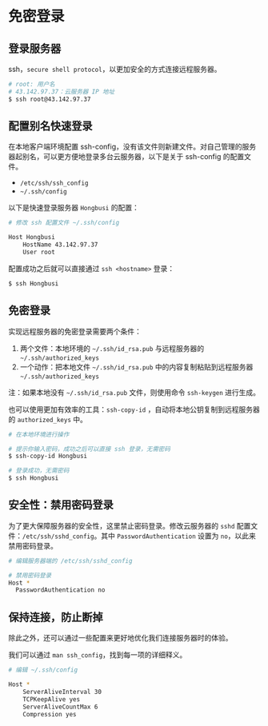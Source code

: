 # 免密登录

## 登录服务器

ssh，`secure shell protocol`，以更加安全的方式连接远程服务器。

``` bash
# root: 用户名
# 43.142.97.37：云服务器 IP 地址
$ ssh root@43.142.97.37
```

## 配置别名快速登录

在本地客户端环境配置 ssh-config，没有该文件则新建文件。对自己管理的服务器起别名，可以更方便地登录多台云服务器，以下是关于 ssh-config 的配置文件。

- `/etc/ssh/ssh_config`
- `~/.ssh/config`

以下是快速登录服务器 `Hongbusi` 的配置：

``` bash
# 修改 ssh 配置文件 ~/.ssh/config

Host Hongbusi
	HostName 43.142.97.37
	User root
```

配置成功之后就可以直接通过 `ssh <hostname>` 登录：

``` bash
$ ssh Hongbusi
```

## 免密登录

实现远程服务器的免密登录需要两个条件：

1. 两个文件：本地环境的 `~/.ssh/id_rsa.pub` 与远程服务器的 `~/.ssh/authorized_keys`
2. 一个动作：把本地文件  `~/.ssh/id_rsa.pub` 中的内容复制粘贴到远程服务器 `~/.ssh/authorized_keys`

注：如果本地没有 `~/.ssh/id_rsa.pub` 文件，则使用命令 `ssh-keygen` 进行生成。

也可以使用更加有效率的工具：`ssh-copy-id` ，自动将本地公钥复制到远程服务器的 `authorized_keys` 中。

``` bash
# 在本地环境进行操作

# 提示你输入密码，成功之后可以直接 ssh 登录，无需密码
$ ssh-copy-id Hongbusi

# 登录成功，无需密码
$ ssh Hongbusi
```

## 安全性：禁用密码登录

为了更大保障服务器的安全性，这里禁止密码登录。修改云服务器的 `sshd` 配置文件：`/etc/ssh/sshd_config`。其中 `PasswordAuthentication` 设置为 `no`，以此来禁用密码登录。

``` bash
# 编辑服务器端的 /etc/ssh/sshd_config

# 禁用密码登录
Host *
  PasswordAuthentication no
```

## 保持连接，防止断掉

除此之外，还可以通过一些配置来更好地优化我们连接服务器时的体验。

我们可以通过 `man ssh_config`，找到每一项的详细释义。

``` bash
# 编辑 ~/.ssh/config

Host *
	ServerAliveInterval 30
	TCPKeepAlive yes
	ServerAliveCountMax 6
	Compression yes
```
